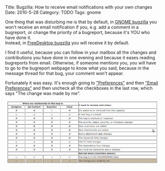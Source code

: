 Title: Bugzilla: How to receive email notifications with your own changes
Date: 2010-5-28
Category: TODO
Tags: gnome

One thing that was disturbing me is that by default, in [GNOME bugzilla](https://bugzilla.gnome.org/) you won't receive an email
notification if you, e.g. add a comment in a bugreport, or change the priority of a bugreport, because it's YOU who have done it.  
Instead, in [FreeDesktop bugzilla](https://bugs.freedesktop.org/) you will receive it by default.

I find it useful, because you can follow in your mailbox all the changes and contributions you have done in one evening and because it eases
reading bugreports from email. Otherwise, if someone mentions you, you will have to go to the bugreport webpage to know what you said,
because in the message thread for that bug, your comment won't appear.

Fortunately it was easy. It's enough going to ["Preferences"](https://bugzilla.gnome.org/userprefs.cgi) and then ["Email
Preferences"](https://bugzilla.gnome.org/userprefs.cgi?tab=email) and then uncheck all the checkboxes in the last row, which says "The
change was made by me".

[![bugzilla table](/img/receiving_mails_with_your_changes1.png)](/img/receiving_mails_with_your_changes1.png)
